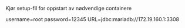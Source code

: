 Kjør setup-fil for oppstart av nødvendige containere    

username=root
password=12345
URL=jdbc:mariadb://172.19.160.1:3308




